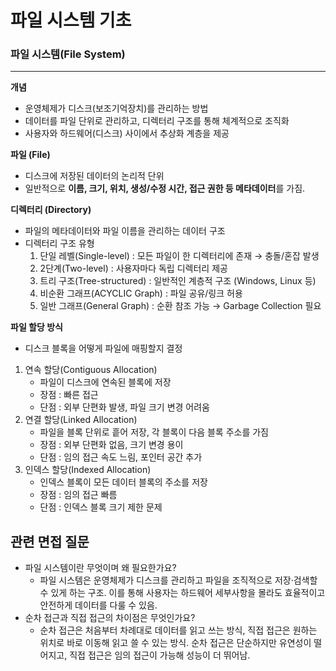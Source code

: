 # 파일 시스템 기초

### 파일 시스템(File System)

---

**개념**

- 운영체제가 디스크(보조기억장치)를 관리하는 방법
- 데이터를 파일 단위로 관리하고, 디렉터리 구조를 통해 체계적으로 조직화
- 사용자와 하드웨어(디스크) 사이에서 추상화 계층을 제공

**파일 (File)**

- 디스크에 저장된 데이터의 논리적 단위
- 일반적으로 **이름, 크기, 위치, 생성/수정 시간, 접근 권한 등 메타데이터**를 가짐.

**디렉터리 (Directory)**

- 파일의 메타데이터와 파일 이름을 관리하는 데이터 구조
- 디렉터리 구조 유형
  1. 단일 레벨(Single-level) : 모든 파일이 한 디렉터리에 존재 → 충돌/혼잡 발생
  2. 2단계(Two-level) : 사용자마다 독립 디렉터리 제공
  3. 트리 구조(Tree-structured) : 일반적인 계층적 구조 (Windows, Linux 등)
  4. 비순환 그래프(ACYCLIC Graph) : 파일 공유/링크 허용
  5. 일반 그래프(General Graph) : 순환 참조 가능 → Garbage Collection 필요

**파일 할당 방식**

- 디스크 블록을 어떻게 파일에 매핑할지 결정

1. 연속 할당(Contiguous Allocation)
   - 파일이 디스크에 연속된 블록에 저장
   - 장점 : 빠른 접근
   - 단점 : 외부 단편화 발생, 파일 크기 변경 어려움
2. 연결 할당(Linked Allocation)
   - 파일을 블록 단위로 흩어 저장, 각 블록이 다음 블록 주소를 가짐
   - 장점 : 외부 단편화 없음, 크기 변경 용이
   - 단점 : 임의 접근 속도 느림, 포인터 공간 추가
3. 인덱스 할당(Indexed Allocation)
   - 인덱스 블록이 모든 데이터 블록의 주소를 저장
   - 장점 : 임의 접근 빠름
   - 단점 : 인덱스 블록 크기 제한 문제

## 관련 면접 질문

- 파일 시스템이란 무엇이며 왜 필요한가요?
  - 파일 시스템은 운영체제가 디스크를 관리하고 파일을 조직적으로 저장·검색할 수 있게 하는 구조. 이를 통해 사용자는 하드웨어 세부사항을 몰라도 효율적이고 안전하게 데이터를 다룰 수 있음.
- 순차 접근과 직접 접근의 차이점은 무엇인가요?
  - 순차 접근은 처음부터 차례대로 데이터를 읽고 쓰는 방식, 직접 접근은 원하는 위치로 바로 이동해 읽고 쓸 수 있는 방식. 순차 접근은 단순하지만 유연성이 떨어지고, 직접 접근은 임의 접근이 가능해 성능이 더 뛰어남.
